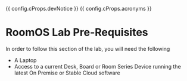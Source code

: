 {{ config.cProps.devNotice }}
{{ config.cProps.acronyms }}
# RoomOS Lab Pre-Requisites

In order to follow this section of the lab, you will need the following

- A Laptop
- Access to a current Desk, Board or Room Series Device running the latest On Premise or Stable Cloud software